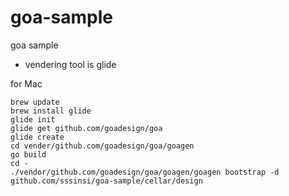 # goa-sample
goa sample

- vendering tool is glide

for Mac

```
brew update
brew install glide
glide init
glide get github.com/goadesign/goa
glide create
cd vender/github.com/goadesign/goa/goagen
go build
cd -
./vendor/github.com/goadesign/goa/goagen/goagen bootstrap -d github.com/sssinsi/goa-sample/cellar/design
```
